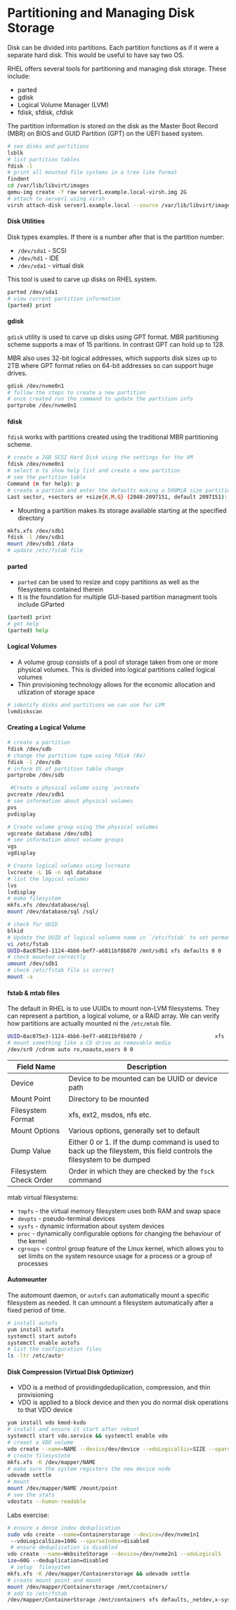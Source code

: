 # Partitioning and Managing Disk Storage

Disk can be divided into partitions. Each partition functions as if it were a separate hard disk. This would be useful to have say two OS. 

RHEL offers several tools for partitioning and managing disk storage. These include: 
* parted
* gdisk
* Logical Volume Manager (LVM)
* fdisk, sfdisk, cfdisk

The partition information is stored on the disk as the Master Boot Record (MBR) on BIOS and GUID Partition (GPT) on the UEFI based system. 

```bash
# see disks and partitions
lsblk
# list partition tables
fdisk -l
# print all mounted file systems in a tree like format
findmnt
cd /var/lib/libvirt/images
qemu-img create -f raw server1.example.local-virsh.img 2G
# attach to server1 using virsh
virsh attach-disk server1.example.local --source /var/lib/libvirt/images/server1.example.local-vish.img --target sda --persistent
```

#### Disk Utilities

Disk types examples. If there is a number after that is the partition number: 
* `/dev/sda1` - SCSI
* `/dev/hd1` - IDE
* `/dev/vda1` - virtual disk

This tool is used to carve up disks on RHEL system. 

```bash
parted /dev/sda1
# view current partition information
(parted) print
```

#### gdisk

`gdisk` utility is used to carve up disks using GPT format. MBR partitioning scheme supports a max of 15 paritions. In contrast GPT can hold up to 128. 

MBR also uses 32-bit logical addresses, which supports disk sizes up to 2TB where GPT format relies on 64-bit addresses so can support huge drives. 

```bash
gdisk /dev/nvme0n1
# follow the steps to create a new partition 
# once created run the command to update the partition info
partprobe /dev/nvme0n1
```

#### fdisk

`fdisk` works with partitions created using the traditional MBR partitioning scheme. 

```bash
# create a 2GB SCSI Hard Disk using the settings for the VM
fdisk /dev/nvme0n1
# select m to show help list and create a new partition
# see the partition table
Command (m for help): p
# create a partion and enter the defaults making a 500MiB size partition 
Last sector, +sectors or +size{K,M,G} (2048-2097151, default 2097151): +500M
```

* Mounting a partition makes its storage available starting at the specified directory

```bash
mkfs.xfs /dev/sdb1
fdisk -l /dev/sdb1
mount /dev/sdb1 /data
# update /etc/fstab file 
```

#### parted

* `parted` can be used to resize and copy partitions as well as the filesystems contained therein
* It is the foundation for multiple GUI-based partition managment tools include GParted

```bash
(parted) print
# get help 
(parted) help
```

#### Logical Volumes

* A volume group consists of a pool of storage taken from one or more physical volumes. This is divided into logical partitions called logical volumes
* Thin provisioning technology allows for the economic allocation and utlization of storage space

```bash
# identify disks and partitions we can use for LVM 
lvmdiskscan
```

#### Creating a Logical Volume

```bash
# create a partition
fdisk /dev/sdb
# change the partition type using fdisk (8e)
fdisk -l /dev/sdb
# inform OS of partition table change
partprobe /dev/sdb
```

```bash
 #Create a physical volume using `pvcreate`
pvcreate /dev/sdb1
# see information about physical volumes
pvs
pvdisplay
```

```bash
# Create volume group using the physical volumes
vgcreate database /dev/sdb1
# see information about volume groups
vgs
vgdisplay
```

```bash
# Create logical volumes using lvcreate
lvcreate -L 1G -n sql database
# list the logical volumes
lvs
lvdisplay
# make filesystem
mkfs.xfs /dev/database/sql
mount /dev/database/sql /sql/
```
 
```bash
# check for UUID
blkid
# Update the UUID of logical volumne name in `/etc/fstab` to set permanetly
vi /etc/fstab
UUID=8ac075e3-1124-4bb6-bef7-a6811bf8b870 /mnt/sdb1 xfs defaults 0 0
# check mounted correctly
umount /dev/sdb1
# check /etc/fstab file is correct
mount -a
```

#### fstab & mtab files

The default in RHEL is to use UUIDs to mount non-LVM filesystems. They can represent a partition, a logical volume, or a RAID array. We can verify how partitions are actually mounted ni the `/etc/mtab` file. 

``` bash
UUID=8ac075e3-1124-4bb6-bef7-a6811bf8b870 /                       xfs     defaults        0 0
# mount something like a CD drive as removable media
/dev/sr0 /cdrom auto ro,noauto,users 0 0
```

| Field Name | Description |
| --- | --- |
|  Device | Device to be mounted can be UUID or device path |
| Mount Point | Directory to be mounted   |
| Filesystem Format | xfs, ext2, msdos, nfs etc.  |
| Mount Options | Various options, generally set to default |
| Dump Value | Either 0 or 1. If the dump command is used to back up the fileystem, this field controls the filesystem to be dumped |
|  Filesystem Check Order | Order in which they are checked by the `fsck` command | 

mtab virtual filesystems:

* `tmpfs` - the virtual memory filesystem uses both RAM and swap space
* `devpts` - pseudo-terminal devices
* `sysfs` - dynamic information about system devices
* `proc` - dynamically configurable options for changing the behaviour of the kernel
* `cgroups` - control group feature of the Linux kernel, which allows you to set limits on the system resource usage for a process or a group of processes

#### Automounter

The automount daemon, or `autofs` can automatically mount a specific filesystem as needed. It can umnount a filesystem automatically after a fixed period of time. 

```bash
# install autofs
yum install autofs
systemctl start autofs
systemctl enable autofs
# list the configuration files
ls -ltr /etc/auto*
```

#### Disk Compression (Virtual Disk Optimizer)

* VDO is a method of providingdeduplication, compression, and thin provisioning
* VDO is applied to a block device and then you do normal disk operations to that VDO device

```bash
yum install vdo kmod-kvdo
# install and ensure it start after reboot
systemctl start vdo.service && systemctl enable vdo
# creaet a VDO volume
vdo create --name=NAME --device/dev/device --vdoLogicalSiz=SIZE --sparseIndex=enabled --vdoSlabSize=32G
# create filesystetm
mkfs.xfs -K /dev/mapper/NAME
# make sure the system registers the new device node
udevadm settle
# mount
mount /dev/mapper/NAME /mount/point
# see the stats
vdostats --human-readable
```

Labs exercise: 

```bash
# ensure a dense index deduplication
sudo vdo create --name=Containerstorage --device=/dev/nvme1n1
 --vdoLogicalSize=100G --sparseIndex=disabled
 # ensure deduplication is disabled
vdo create --name=WebsiteStorage --device=/dev/nvme2n1 --vdoLogicalS
ize=60G --deduplication=disabled
 # setup  filesystem
mkfs.xfs -K /dev/mapper/Containerstorage && udevadm settle
# create mount point and mount 
mount /dev/mapper/Containerstorage /mnt/containers/
# add to /etc/fstab
/dev/mapper/ContainerStorage /mnt/containers xfs defaults,_netdev,x-systemd.device-timeout=0,x-systemd.requires=vdo.service 0 0
```
